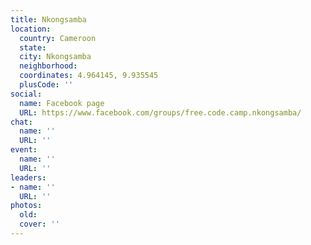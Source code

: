 ```yaml
---
title: Nkongsamba
location:
  country: Cameroon
  state: 
  city: Nkongsamba
  neighborhood: 
  coordinates: 4.964145, 9.935545
  plusCode: ''
social:
  name: Facebook page
  URL: https://www.facebook.com/groups/free.code.camp.nkongsamba/
chat:
  name: ''
  URL: ''
event:
  name: ''
  URL: ''
leaders:
- name: ''
  URL: ''
photos:
  old: 
  cover: ''
---
```


